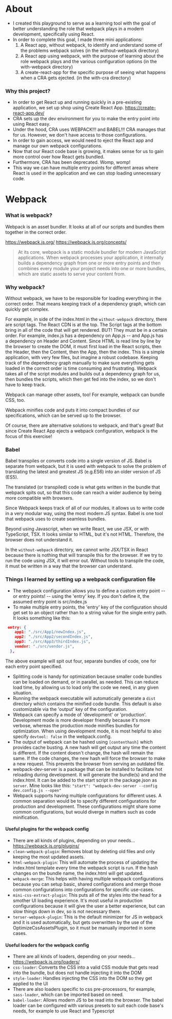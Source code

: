 # About

- I created this playground to serve as a learning tool with the goal of better understanding the role that webpack plays in a modern development, specifically using React.
- In order to complete this goal, I made three mini applications:
  1.  A React app, without webpack, to identify and understand some of the problems webpack solves (in the without-webpack directory)
  2.  A React app using webpack, with the purpose of learning about the role webpack plays and the various configuration options (in the with-webpack directory)
  3.  A create-react-app for the specific purpose of seeing what happens when a CRA gets ejected. (in the with-cra directory)

### Why this project?

- In order to get React up and running quickly in a pre-existing application, we set up shop using Create React App. https://create-react-app.dev/
- CRA sets up the dev environment for you to make the entry point into using React easy.
- Under the hood, CRA uses WEBPACK!!! and BABEL!!! CRA manages that for us. However, we don't have access to those configurations.
- In order to gain access, we would need to eject the React app and manage our own webpack configurations.
- Now that our React code base is growing, it makes sense for us to gain more control over how React gets bundled.
- Furthermore, CRA has been deprecated. Womp, womp!
- This way we can have multiple entry points for different areas where React is used in the application and we can stop loading unnecessary code.

# Webpack

### What is webpack?

Webpack is an asset bundler. It looks at all of our scripts and bundles them together in the correct order.

https://webpack.js.org/
https://webpack.js.org/concepts/

> At its core, webpack is a static module bundler for modern JavaScript applications. When webpack processes your application, it internally builds a dependency graph from one or more entry points and then combines every module your project needs into one or more bundles, which are static assets to serve your content from.

### Why webpack?

Without webpack, we have to be responsible for loading everything in the correct order. That means keeping track of a dependency graph, which can quickly get complex.

For example, in side of the index.html in the `without-webpack` directory, there are script tags. The React CDN is at the top.
The Script tags at the bottom bring in all of the code that will get rendered. BUT! They must be in a certain order.
For example, index.js has a dependency on App.js -- and App.js has a dependency on Header and Content. Since HTML is read line by line by the browser to create the DOM, it must first load in the React scripts, then the Header, then the Content, then the App, then the index.
This is a simple application, with very few files, but imagine a robust codebase.
Keeping track of the dependency graph manually to make sure everything gets loaded in the correct order is time consuming and frustrating.
Webpack takes all of the script modules and builds out a dependency graph for us, then bundles the scripts, which then get fed into the index, so we don't have to keep track.

Webpack can manage other assets, too! For example, webpack can bundle CSS, too.

Webpack minifies code and puts it into compact bundles of our specifications, which can be served up to the browser.

Of course, there are alternative solutions to webpack, and that's great! But since Create React App ejects a webpack configuration, webpack is the focus of this exercise!

### Babel

Babel transpiles or converts code into a single version of JS.
Babel is separate from webpack, but it is used with webpack to solve the problem of translating the latest and greatest JS (e.g.ES6) into an older version of JS (ES5).

The translated (or transpiled) code is what gets written in the bundle that webpack spits out, so that this code can reach a wider audience by being more compatible with browsers.

Since Webpack keeps track of all of our modules, it allows us to write code in a very modular way, using the most modern JS syntax. Babel is one tool that webpack uses to create seamless bundles.

Beyond using Javascript, when we write React, we use JSX, or with TypeScript, TSX. It looks similar to HTML, but it's not HTML.
Therefore, the browser does not understand it.

In the `without-webpack` directory, we cannot write JSX/TSX in React because there is nothing that will transpile this for the browser.
If we try to run the code using JSX, it will error out.
Without tools to transpile the code, it must be written in a way that the browser can understand.

### Things I learned by setting up a webpack configuration file

- The webpack configuration allows you to define a custom entry point -- or entry points! -- using the 'entry' key. If you don't define it, the assumed entry point is src/index.js
- To make multiple entry points, the 'entry' key of the configuration should get set to an object rather than to a string value for the single entry path. It looks something like this:

```json
 entry: {
    app1: "./src/App1/newIndex.js",
    app2: "./src/App2/secondIndex.js",
    app3: "./src/App3/thirdIndex.js",
    vendor: "./src/vendor.js",
  },
```

The above example will spit out four, separate bundles of code, one for each entry point specified.

- Splitting code is handy for optimization because smaller code bundles can be loaded on demand, or in parallel, as needed. This can reduce load time, by allowing us to load only the code we need, in any given situation.
- Running the webpack executable will automatically generate a `dist` directory which contains the minified code bundle. This default is also customizable via the 'output' key of the configuration.
- Webpack can specify a mode of 'development' or 'production'. Development mode is more developer friendly because it's more verbose, whereas the production mode minifies bundles for optimization. When using development mode, it is most helpful to also specify `devtool: false` in the webpack.config.
- The output of webpack can be hashed using `[contenthash]` which provides cache busting. A new hash will get output any time the content is different. If the content doesn't change, the hash will remain the same. If the code changes, the new hash will force the browser to make a new request. This prevents the browser from serving an outdated file.
- webpack-dev-server is a package that can be installed to facilitate hot reloading during development. It will generate the bundle(s) and and the index.html. It can be added to the start script in the package.json as `server`. Mine looks like this: `"start": "webpack-dev-server --config dev.config.js --open"`
- Webpack supports having multiple configurations for different uses. A common separation would be to specify different configurations for production and development. These configurations might share some common configurations, but would diverge in matters such as code minification.

#### Useful plugins for the webpack config

- There are all kinds of plugins, depending on your needs... https://webpack.js.org/plugins/
- `clean-webpack-plugin`: Removes bloat by deleting old files and only keeping the most updated assets.
- `html-webpack-plugin`: This will automate the process of updating the index.html template every time the webpack script is run. If the hash changes on the bundle name, the index.html will get updated.
- `webpack-merge`: This helps with having multiple webpack configurations because you can setup basic, shared configurations and merge those common configurations into configurations for specific use-cases.
- `mini-css-extract-plugin`: This puts all of the styles into the head for a smother UI loading experience. It's most useful in production configurations because it will give the user a better experience, but can slow things down in dev, so is not necessary there.
- `terser-webpack-plugin`: This is the default minimizer for JS in webpack and it is used automatically, but gets overwritten by the use of the OptimizeCssAssetsPlugin, so it must be manually imported in some cases.

#### Useful loaders for the webpack config

- There are all kinds of loaders, depending on your needs... https://webpack.js.org/loaders/
- `css-loader`: Converts the CSS into a valid CSS module that gets read into the bundle, but does not handle injecting it into the DOM
- `style-loader`: Handles injecting the CSS into the DOM so they get applied to the UI
- There are also loaders specific to css pre-processors, for example, `sass-loader`, which can be imported based on need.
- `babel-loader`: Allows modern JS to be read into the browser. The babel loader can be configured with various presets to suit each code base's needs, for example to use React and Typescript
